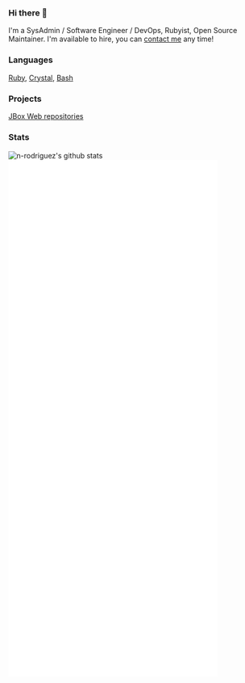 ### Hi there 👋

I'm a SysAdmin / Software Engineer / DevOps, Rubyist, Open Source Maintainer. I'm available to hire, you can [contact me](http://www.nicoladmin.fr) any time!

### Languages

[Ruby], [Crystal], [Bash]

### Projects

[JBox Web repositories]

### Stats

<div>
  <img align="center" height="215em" alt="n-rodriguez's github stats" src="https://github-readme-stats.vercel.app/api?username=n-rodriguez&theme=chartreuse-dark&show_icons=true" />
</div>

<picture>
  <img src="/github-metrics.svg" alt="Metrics">
</picture>

[Ruby]: https://www.ruby-lang.org
[Crystal]: https://crystal-lang.org/
[Bash]: https://mywiki.wooledge.org/BashGuide
[JBox Web repositories]: https://github.com/orgs/jbox-web/repositories

